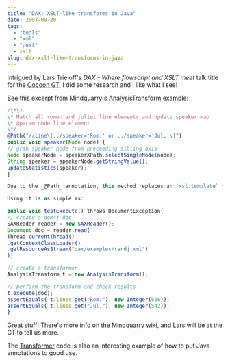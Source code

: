 ```yaml
---
title: "DAX: XSLT-like transforms in Java"
date: 2007-09-20
tags: 
  - "tools"
  - "xml"
  - "post"
  - xslt
slug: dax-xslt-like-transforms-in-java
---
```


Intrigued by Lars Trieloff's _DAX - Where flowscript and XSLT meet_ talk title for the [Cocoon GT](http://www.cocoongt.org/PROGRAM.html), I did some research and I like what I see!

See this excerpt from Mindquarry's [AnalysisTransform](https://www.mindquarry.org/repos/dax/trunk/dax-java/src/test/java/dax/examples/AnalysisTransform.java) example:

```js
/\*\*
\* Match all romeo and juliet line elements and update speaker map
\* @param node line element
\*/
@Path("//line\[../speaker='Rom.' or ../speaker='Jul.'\]")
public void speaker(Node node) {
// grab speaker node from preceeding sibling axis
Node speakerNode = speakerXPath.selectSingleNode(node);
String speaker = speakerNode.getStringValue();
updateStatistics(speaker);
}

Due to the _@Path_ annotation, this method replaces an `xsl:template` that would have the same XPath.

Using it is as simple as:

public void testExecute() throws DocumentException{
// create a dom4j doc
SAXReader reader = new SAXReader();
Document doc = reader.read(
Thread.currentThread()
.getContextClassLoader()
.getResourceAsStream("dax/examples/randj.xml")
);

// create a transformer
AnalysisTransform t = new AnalysisTransform();

// perform the transform and check results
t.execute(doc);
assertEquals( t.lines.get("Rom."), new Integer(606));
assertEquals( t.lines.get("Jul."), new Integer(542));
}
```
Great stuff! There's more info on the [Mindquarry wiki](https://www.mindquarry.org/work#/wiki/dax/Start), and Lars will be at the GT to tell us more.

The [Transformer](https://www.mindquarry.org/repos/dax/trunk/dax-java/src/main/java/dax/Transformer.java) code is also an interesting example of how to put Java annotations to good use.
